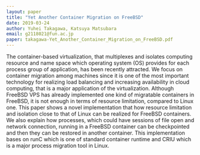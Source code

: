 ```yaml
---
layout: paper
title: "Yet Another Container Migration on FreeBSD"
date: 2019-03-24
author: Yuhei Takagawa, Katsuya Matsubara
email: g2118021@fun.ac.jp
paper: takagawa-Yet_Another_Container_Migration_on_FreeBSD.pdf
---
```

The container-based virtualization, that multiplexes and isolates computing resource and name space which operating system (OS) provides for each process group of application, has been recently attracted. We focus on container migration among machines since it is one of the most important technology for realizing load balancing and increasing availability in cloud computing, that is a major application of the virtualization. Although FreeBSD VPS has already implemented one kind of migratable containers in FreeBSD, it is not enough in terms of resource limitation, compared to Linux one. This paper shows a novel implementation that how resource limitation and isolation close to that of Linux can be realized for FreeBSD containers. We also explain how processes, which could have sessions of file open and network connection, running in a FreeBSD container can be checkpointed and then they can be restored in another container. This implementation bases on runC which is one of standard container runtime and CRIU which is a major process migration tool in Linux.
